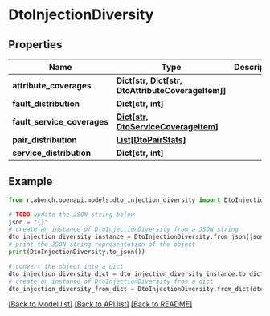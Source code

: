 # DtoInjectionDiversity


## Properties

Name | Type | Description | Notes
------------ | ------------- | ------------- | -------------
**attribute_coverages** | **Dict[str, Dict[str, DtoAttributeCoverageItem]]** |  | [optional] 
**fault_distribution** | **Dict[str, int]** |  | [optional] 
**fault_service_coverages** | [**Dict[str, DtoServiceCoverageItem]**](DtoServiceCoverageItem.md) |  | [optional] 
**pair_distribution** | [**List[DtoPairStats]**](DtoPairStats.md) |  | [optional] 
**service_distribution** | **Dict[str, int]** |  | [optional] 

## Example

```python
from rcabench.openapi.models.dto_injection_diversity import DtoInjectionDiversity

# TODO update the JSON string below
json = "{}"
# create an instance of DtoInjectionDiversity from a JSON string
dto_injection_diversity_instance = DtoInjectionDiversity.from_json(json)
# print the JSON string representation of the object
print(DtoInjectionDiversity.to_json())

# convert the object into a dict
dto_injection_diversity_dict = dto_injection_diversity_instance.to_dict()
# create an instance of DtoInjectionDiversity from a dict
dto_injection_diversity_from_dict = DtoInjectionDiversity.from_dict(dto_injection_diversity_dict)
```
[[Back to Model list]](../README.md#documentation-for-models) [[Back to API list]](../README.md#documentation-for-api-endpoints) [[Back to README]](../README.md)


